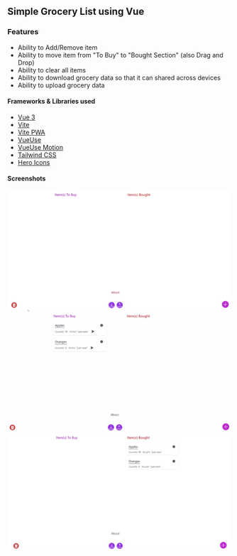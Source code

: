 ## Simple Grocery List using Vue

### Features

- Ability to Add/Remove item
- Ability to move item from "To Buy" to "Bought Section" (also Drag and Drop)
- Ability to clear all items
- Ability to download grocery data so that it can shared across devices
- Ability to upload grocery data

#### Frameworks & Libraries used

- [Vue 3](https://vuejs.org)
- [Vite](https://vitejs.dev/)
- [Vite PWA](https://vite-pwa-org.netlify.app/guide/)
- [VueUse](https://vueuse.org/)
- [VueUse Motion](https://vueuse-motion-demo.netlify.app/)
- [Tailwind CSS](https://tailwindcss.com/)
- [Hero Icons](https://heroicons.com/)

#### Screenshots

![Screenshot](https://github.com/gouthamrangarajan/Vuejs/blob/master/vue-grocery-list/Screenshot_1.gif)
![Screenshot](https://github.com/gouthamrangarajan/Vuejs/blob/master/vue-grocery-list/Screenshot_2.gif)
![Screenshot](https://github.com/gouthamrangarajan/Vuejs/blob/master/vue-grocery-list/Screenshot_3.gif)
